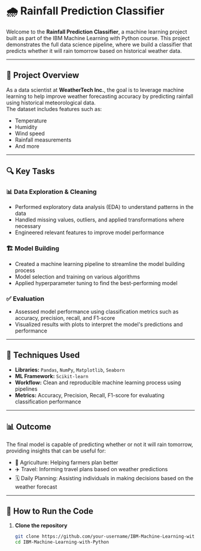 # 🌧️ Rainfall Prediction Classifier

Welcome to the **Rainfall Prediction Classifier**, a machine learning project built as part of the IBM Machine Learning with Python course. This project demonstrates the full data science pipeline, where we build a classifier that predicts whether it will rain tomorrow based on historical weather data.

---

## 🚀 Project Overview

As a data scientist at **WeatherTech Inc.**, the goal is to leverage machine learning to help improve weather forecasting accuracy by predicting rainfall using historical meteorological data.  
The dataset includes features such as:

- Temperature  
- Humidity  
- Wind speed  
- Rainfall measurements  
- And more

---

## 🔍 Key Tasks

### 📊 Data Exploration & Cleaning
- Performed exploratory data analysis (EDA) to understand patterns in the data
- Handled missing values, outliers, and applied transformations where necessary
- Engineered relevant features to improve model performance

### 🏗️ Model Building
- Created a machine learning pipeline to streamline the model building process
- Model selection and training on various algorithms
- Applied hyperparameter tuning to find the best-performing model

### ✅ Evaluation
- Assessed model performance using classification metrics such as accuracy, precision, recall, and F1-score
- Visualized results with plots to interpret the model's predictions and performance

---

## 🧠 Techniques Used

- **Libraries:** `Pandas`, `NumPy`, `Matplotlib`, `Seaborn`  
- **ML Framework:** `Scikit-learn`  
- **Workflow:** Clean and reproducible machine learning process using pipelines
- **Metrics:** Accuracy, Precision, Recall, F1-score for evaluating classification performance

---

## 📊 Outcome

The final model is capable of predicting whether or not it will rain tomorrow, providing insights that can be useful for:

- 🌾 Agriculture: Helping farmers plan better
- ✈️ Travel: Informing travel plans based on weather predictions
- 🗓️ Daily Planning: Assisting individuals in making decisions based on the weather forecast

---

## 🚀 How to Run the Code

1. **Clone the repository**  
   ```bash
   git clone https://github.com/your-username/IBM-Machine-Learning-with-Python.git
   cd IBM-Machine-Learning-with-Python
